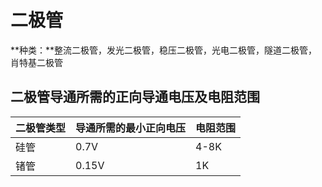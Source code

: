 # 二极管
**种类：**整流二极管，发光二极管，稳压二极管，光电二极管，隧道二极管，肖特基二极管

## 二极管导通所需的正向导通电压及电阻范围
| 二极管类型 | 导通所需的最小正向电压 | 电阻范围 |
|------------|------------------------|----------|
| 硅管       | 0.7V                   | 4-8K     |
| 锗管       | 0.15V                  | 1K       |


